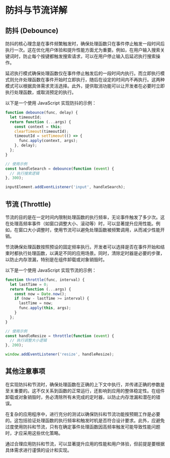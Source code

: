 # 防抖与节流详解

## 防抖 (Debounce)

防抖的核心理念是在事件频繁触发时，确保处理函数只在事件停止触发一段时间后执行一次。这在优化用户体验和提升性能方面尤为重要。例如，在用户输入搜索关键词时，防止每个按键都触发搜索请求，可以在用户停止输入后延迟执行搜索操作。

延迟执行模式确保处理函数仅在事件停止触发后的一段时间内执行。而立即执行模式则允许处理函数在事件开始时立即执行，随后在设定的时间内不再执行。这两种模式可以根据具体需求灵活选择。此外，提供取消功能可以让开发者在必要时立即执行处理函数，或取消预定的执行。

以下是一个使用 JavaScript 实现防抖的示例：

```javascript
function debounce(func, delay) {
  let timeoutId;
  return function (...args) {
    const context = this;
    clearTimeout(timeoutId);
    timeoutId = setTimeout(() => {
      func.apply(context, args);
    }, delay);
  };
}

// 使用示例
const handleSearch = debounce(function (event) {
  // 执行搜索逻辑
}, 300);

inputElement.addEventListener('input', handleSearch);
```

## 节流 (Throttle)

节流的目的是在一定时间内限制处理函数的执行频率，无论事件触发了多少次。这在处理高频率事件（如窗口调整大小、滚动等）时，可以显著提升应用性能。例如，在窗口大小调整时，使用节流可以避免处理函数被频繁调用，从而减少性能开销。

节流确保处理函数按照预设的固定频率执行。开发者可以选择是否在事件开始和结束时都执行处理函数，以满足不同的应用场景。同时，清除定时器是必要的步骤，以防止内存泄漏，特别是在组件卸载或对象销毁时。

以下是一个使用 JavaScript 实现节流的示例：

```javascript
function throttle(func, interval) {
  let lastTime = 0;
  return function (...args) {
    const now = Date.now();
    if (now - lastTime >= interval) {
      lastTime = now;
      func.apply(this, args);
    }
  };
}

// 使用示例
const handleResize = throttle(function (event) {
  // 执行调整大小逻辑
}, 200);

window.addEventListener('resize', handleResize);
```

## 其他注意事项

在实现防抖和节流时，确保处理函数在正确的上下文中执行，并传递正确的参数是至关重要的。这不仅关系到函数的正常运行，还影响到应用的整体稳定性。在组件卸载或对象销毁时，务必清除所有未完成的定时器，以防止内存泄漏和潜在的错误。

在复杂的应用程序中，进行充分的测试以确保防抖和节流功能按预期工作是必要的。这包括验证处理函数的执行频率和触发时机是否符合设计要求。此外，应避免过度使用防抖和节流，只有在确定事件处理函数因高频率触发可能导致性能问题时，才应采用这些优化策略。

通过合理应用防抖和节流，可以显著提升应用的性能和用户体验，但前提是要根据具体需求进行谨慎的设计和实现。
